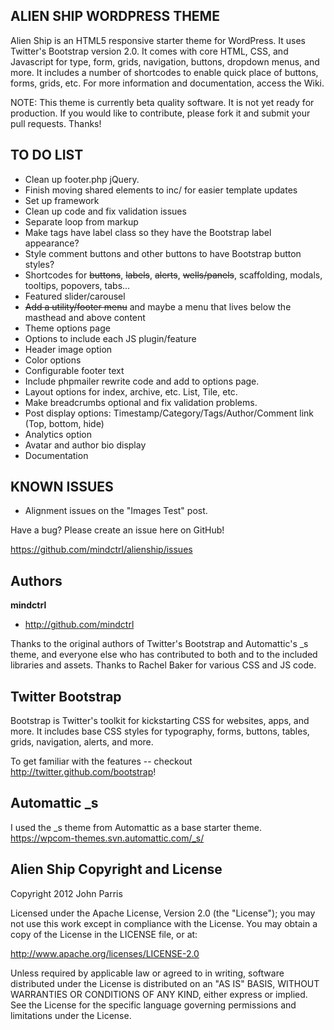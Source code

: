 ALIEN SHIP WORDPRESS THEME
--------------------------

Alien Ship is an HTML5 responsive starter theme for WordPress. It uses Twitter's Bootstrap version 2.0. It comes with core HTML, CSS, and Javascript for type, form, grids, navigation, buttons, dropdown menus, and more. It includes a number of shortcodes to enable quick place of buttons, forms, grids, etc. For more information and documentation, access the Wiki.

NOTE: This theme is currently beta quality software. It is not yet ready for production. If you would like to contribute, please fork it and submit your pull requests. Thanks!




TO DO LIST
----------

+ Clean up footer.php jQuery.
+ Finish moving shared elements to inc/ for easier template updates
+ Set up framework
+ Clean up code and fix validation issues
+ Separate loop from markup
+ Make tags have label class so they have the Bootstrap label appearance?
+ Style comment buttons and other buttons to have Bootstrap button styles?
+ Shortcodes for ~~buttons~~, ~~labels~~, ~~alerts~~, ~~wells/panels~~, scaffolding, modals, tooltips, popovers, tabs...
+ Featured slider/carousel
+ ~~Add a utility/footer menu~~ and maybe a menu that lives below the masthead and above content
+ Theme options page
+ Options to include each JS plugin/feature
+ Header image option
+ Color options
+ Configurable footer text
+ Include phpmailer rewrite code and add to options page.
+ Layout options for index, archive, etc. List, Tile, etc.
+ Make breadcrumbs optional and fix validation problems.
+ Post display options: Timestamp/Category/Tags/Author/Comment link (Top, bottom, hide)
+ Analytics option
+ Avatar and author bio display
+ Documentation




KNOWN ISSUES
------------

+ Alignment issues on the "Images Test" post.

Have a bug? Please create an issue here on GitHub!

https://github.com/mindctrl/alienship/issues




Authors
-------

**mindctrl**
+ http://github.com/mindctrl


Thanks to the original authors of Twitter's Bootstrap and Automattic's _s theme, and everyone else who has contributed to both and to the included libraries and assets. Thanks to Rachel Baker for various CSS and JS code.




Twitter Bootstrap
-----------------

Bootstrap is Twitter's toolkit for kickstarting CSS for websites, apps, and more. It includes base CSS styles for typography, forms, buttons, tables, grids, navigation, alerts, and more.

To get familiar with the features -- checkout http://twitter.github.com/bootstrap!




Automattic _s
-------------

I used the _s theme from Automattic as a base starter theme.
https://wpcom-themes.svn.automattic.com/_s/




Alien Ship Copyright and License
---------------------------------------------

Copyright 2012 John Parris

Licensed under the Apache License, Version 2.0 (the "License");
you may not use this work except in compliance with the License.
You may obtain a copy of the License in the LICENSE file, or at:

   http://www.apache.org/licenses/LICENSE-2.0

Unless required by applicable law or agreed to in writing, software
distributed under the License is distributed on an "AS IS" BASIS,
WITHOUT WARRANTIES OR CONDITIONS OF ANY KIND, either express or implied.
See the License for the specific language governing permissions and
limitations under the License.
